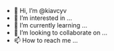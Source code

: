 - 👋 Hi, I’m @kiavcyv
- 👀 I’m interested in ...
- 🌱 I’m currently learning ...
- 💞️ I’m looking to collaborate on ...
- 📫 How to reach me ...

<!---
kiavcyv/kiavcyv is a ✨ special ✨ repository because its `README.md` (this file) appears on your GitHub profile.
You can click the Preview link to take a look at your changes.
--->
